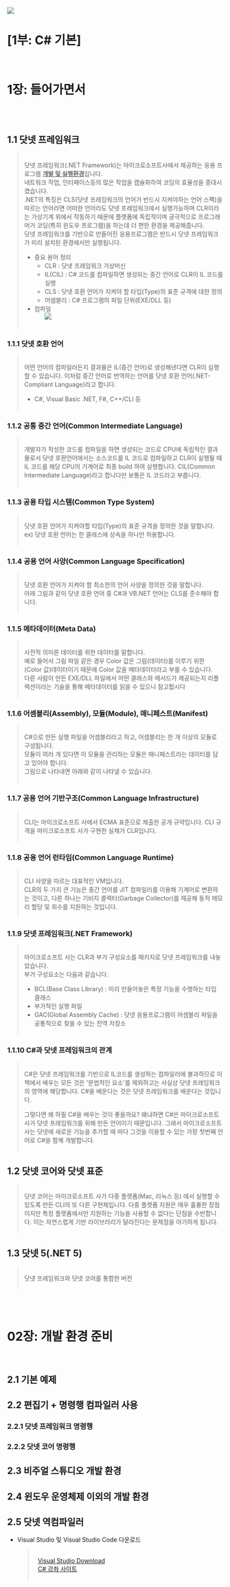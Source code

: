 <img src="https://img-cdn.ddanzi.com/files/attach/images/4258226/151/807/715/fdeaf1188df85fc72410a081ed6e960d.jpg"/>

# [1부: C# 기본]

<br/>

# 1장: 들어가면서
<br/>
<br/>

## 1.1 닷넷 프레임워크
  > <br/>닷넷 프레임워크(.NET Framework)는 마이크로소프트사에서 제공하는 응용 프로그램 <u>**개발 및 실행환경**</u>입니다.<br/>
  네트워크 작업, 인터페이스등의 많은 작업을 캡슐화하여 코딩의 효율성을 증대시켰습니다.<br/>
  .NET의 특징은 CLS(닷넷 프레임워크의 언어가 반드시 지켜야하는 언어 스펙)을 따르는 언어라면 어떠한 언어라도 닷넷 프레임워크에서 실행가능하며 CLR이라는 가상기계 위에서 작동하기 때문에 플랫폼에 독립적이며 궁극적으로 프로그래머가 코딩(특히 윈도우 프로그램)을 하는데 더 편한 환경을 제공해줍니다.<br/>
  닷넷 프레임워크를 기반으로 만들어진 응용프로그램은 반드시 닷넷 프레임워크가 미리 설치된 환경에서만 실행됩니다.
  > - 중요 용어 정리
  >   - CLR : 닷넷 프레임워크 가상머신
  >   - IL(CIL) : C# 코드를 컴파일하면 생성되는 중간 언어로 CLR이 IL 코드를 실행
  >   - CLS : 닷넷 호환 언어가 지켜야 할 타입(Type)의 표준 규격에 대한 정의
  >   - 어셈블리 : C# 프로그램의 파일 단위(EXE/DLL 등)
  > - 컴파일<br/>
  > &nbsp;&nbsp;&nbsp;&nbsp;&nbsp; <img src="https://img1.daumcdn.net/thumb/R1280x0/?scode=mtistory2&fname=https%3A%2F%2Fblog.kakaocdn.net%2Fdn%2F2Pm9W%2FbtqPiaOsPH0%2FpfmNifJgK1CQGhC9aVrsE1%2Fimg.webp" width="" height="" />
  > <br/><br/>

### 1.1.1 닷넷 호환 언어
  > <br/>어떤 언어의 컴파일러든지 결과물은 IL(중간 언어)로 생성해낸다면 CLR이 실행할 수 있습니다. 이처럼 중간 언어로 번역하는 언어를 닷넷 호환 언어(.NET-Compliant Language)라고 합니다.
  > - C#, Visual Basic .NET, F#, C++/CLI 등
  > <br/><br/>

### 1.1.2 공통 중간 언어(Common Intermediate Language)
  > <br/>개발자가 작성한 코드를 컴파일을 하면 생성되는 코드로 CPU에 독립적인 결과물로서 닷넷 호환언어에서는 소스코드를 IL 코드로 컴파일하고 CLR이 실행될 때 IL 코드를 해당 CPU의 기계어로 최종 build 하여 실행합니다. CIL(Common Intermediate Language)라고 합니다만 보통은 IL 코드라고 부릅니다.<br/><br/>

### 1.1.3 공용 타입 시스템(Common Type System)
  > <br/>닷넷 호환 언어가 지켜야할 타입(Type)의 표준 규격을 정의한 것을 말합니다.<br/>
    ex) 닷넷 호환 언어는 한 클래스에 상속을 하나만 허용합니다.<br/><br/>

### 1.1.4 공용 언어 사양(Common Language Specification)
  > <br/>닷넷 호환 언어가 지켜야 할 최소한의 언어 사양을 정의한 것을 말합니다.<br/>
    아래 그림과 같이 닷넷 호환 언어 중 C#과 VB.NET 언어는 CLS를 준수해야 합니다.<br/><br/>

### 1.1.5 메타데이터(Meta Data)
  > <br/>사전적 의미론 데이터를 위한 데이터를 말합니다.<br/>
    예로 들어서 그림 파일 같은 경우 Color 값은 그림(데이터)를 이루기 위한 (Color 값)데이터이기 때문에 Color 값을 메타데이터라고 부를 수 있습니다.<br/>
    다른 사람이 만든 EXE/DLL 파일에서 어떤 클래스와 메서드가 제공되는지 리플렉션이라는 기술을 통해 메타데이터를 읽을 수 있으니 참고합시다<br/><br/>

### 1.1.6 어셈블리(Assembly), 모듈(Module), 매니페스트(Manifest)
  > <br/>C#으로 만든 실행 파일을 어셈블리라고 하고, 어셈블리는 한 개 이상의 모듈로 구성됩니다.<br/>
    모듈이 여러 개 있다면 이 모듈을 관리하는 모듈은 매니페스트라는 데이터를 담고 있어야 합니다.<br/>
    그림으로 나타내면 아래와 같이 나타낼 수 있습니다.<br/><br/>

### 1.1.7 공용 언어 기반구조(Common Language Infrastructure)
  > <br/>CLI는 마이크로소프트 사에서 ECMA 표준으로 제출한 공개 규약입니다. CLI 규격을 마이크로소프트 사가 구현한 실채가 CLR입니다.<br/><br/>

### 1.1.8 공용 언어 런타임(Common Language Runtime)
  > <br/>CLI 사양을 따르는 대표적인 VM입니다.<br/>
    CLR의 두 가지 큰 기능은 중간 언어를 JIT 컴파일러를 이용해 기계어로 변환하는 것이고, 다른 하나는 기비지 콜렉터(Garbage Collector)를 제공해 동적 메모리 할당 및 회수를 지원하는 것입니다.<br/><br/>

### 1.1.9 닷넷 프레임워크(.NET Framework)
  > <br/>마이크로소프트 사는 CLR과 부가 구성요소를 패키지로 닷넷 프레임워크를 내놓았습니다.<br/>
  > 부가 구성요소는 다음과 같습니다.
  >  - BCL(Base Class Library) : 미리 만들어놓은 특정 기능을 수행하는 타입 클래스
  >  - 부가적인 실행 파일
  >  - GAC(Global Assembly Cache) : 닷넷 응용프로그램이 어셈블리 파일을 공통적으로 찾을 수 있는 전역 저장소
  > <br/><br/>

### 1.1.10 C#과 닷넷 프레임워크의 관계
  > <br/>C#은 닷넷 프레임워크를 기반으로 IL코드를 생성하는 컴파일러에 불과하므로 이 책에서 배우는 모든 것은 '문법적인 요소'를 제외하고는 사실상 닷넷 프레임워크의 영역에 해당합니다. C#을 배운다는 것은 닷넷 프레임워크를 배운다는 것입니다.
  >
  > 그렇다면 왜 하필 C#을 배우는 것이 좋을까요? 왜냐하면 C#은 마이크로소프트 사가 닷넷 프레임워크를 위해 만든 언어이기 때문입니다. 그래서 마이크로소프트 사는 닷넷에 새로운 기능을 추가할 때 마다 그것을 이용할 수 있는 가장 첫번째 언어로 C#을 함께 개발합니다.<br/><br/>

## 1.2 닷넷 코어와 닷넷 표준
  > <br/>닷넷 코어는 마이크로소프트 사가 다중 플랫폼(Mac, 리눅스 등) 에서 실행할 수 있도록 만든 CLI의 또 다른 구현체입니다.
  > 다중 플랫폼 지원은 매우 훌륭한 장점이지만 특정 플랫폼에서만 지원하는 기능을 사용할 수 없다는 단점을 수반합니다. 이는 자연스럽게 기반 라이브러리가 달라진다는 문제점을 야기하게 됩니다.<br/><br/>

## 1.3 닷넷 5(.NET 5)
  > <br/>
  > 닷넷 프레임워크와 닷넷 코어를 통합한 버전
  > <br/><br/>

<br/><br/>
# 02장: 개발 환경 준비
<br/>

## 2.1 기본 예제

## 2.2 편집기 + 명령행 컴파일러 사용
### 2.2.1 닷넷 프레임워크 명령행
### 2.2.2 닷넷 코어 명령행
## 2.3 비주얼 스튜디오 개발 환경
## 2.4 윈도우 운영체제 이외의 개발 환경
## 2.5 닷넷 역컴파일러

  - Visual Studio 및 Visual Studio Code 다운로드<br/>
    > <br/>&nbsp;
    > [Visual Studio Download](https://www.visualstudio.com/ko/downloads/ "Visual Studio")  
    > &nbsp;&nbsp;[C# 강좌 사이트](http://www.csharpstudy.com/)
    > <br/><br/>




<br/><br/>